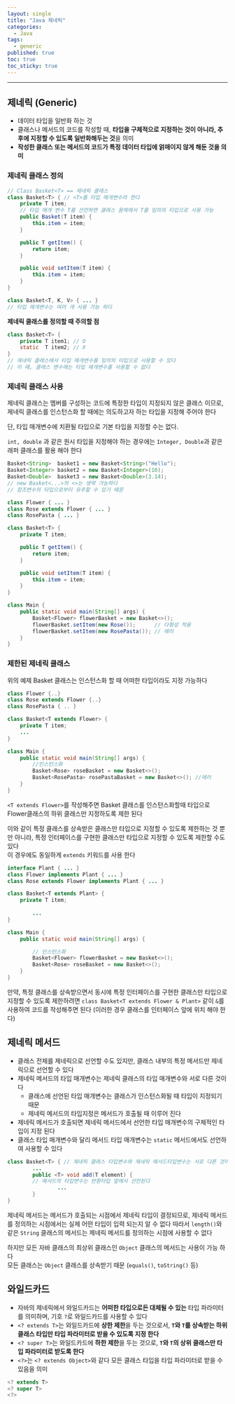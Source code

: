 ```yaml
---
layout: single
title: "Java 제네릭"
categories:
  - Java
tags:
  - generic
published: true
toc: true
toc_sticky: true
---
```

----

## 제네릭 (Generic)
- 데이터 타입을 일반화 하는 것
- 클래스나 메서드의 코드를 작성할 때, **타입을 구체적으로 지정하는 것이 아니라, 추후에 지정할 수 있도록 일반화해두는 것**을 의미
- **작성한 클래스 또는 메서드의 코드가 특정 데이터 타입에 얽매이지 않게 해둔 것을 의미**

### 제네릭 클래스 정의

```java
// Class Basket<T> == 제네릭 클래스
class Basket<T> { // <T>를 타입 매개변수라 한다
    private T item;
	// 타입 매개 변수 T를 선언하면 클래스 몸체에서 T를 임의의 타입으로 사용 가능
    public Basket(T item) {
        this.item = item;
    }

    public T getItem() {
        return item;
    }

    public void setItem(T item) {
        this.item = item;
    }
}
```

```java
class Basket<T, K, V> { ... }
// 타입 매개변수는 여러 개 사용 가능 하다
```

 **제네릭 클래스를 정의할 때 주의할 점**
 
```java
class Basket<T> {
	private T item1; // O 
	static  T item2; // X 
}
// 제네릭 클래스에서 타입 매개변수를 임의의 타입으로 사용할 수 있다
// 이 때, 클래스 변수에는 타입 매개변수를 사용할 수 없다
```

### 제네릭 클래스 사용
제네릭 클래스는 멤버를 구성하는 코드에 특정한 타입이 지정되지 않은 클래스 이므로, 제네릭 클래스를 인스턴스화 할 때에는 의도하고자 하는 타입을 지정해 주어야 한다

단, 타입 매개변수에 치환될 타입으로 기본 타입을 지정할 수는 없다.  

`int, double` 과 같은 원시 타입을 지정해야 하는 경우에는 `Integer, Double`과 같은 래퍼 클래스를 활용 해야 한다

```java
Basket<String>  basket1 = new Basket<String>("Hello");
Basket<Integer> basket2 = new Basket<Integer>(10);
Basket<Double>  basket3 = new Basket<Double>(3.14);
// new Basket<...>의 <>는 생략 가능하다
// 참조변수의 타입으로부터 유추할 수 있기 때문
```

```java
class Flower { ... }
class Rose extends Flower { ... }
class RosePasta { ... }

class Basket<T> {
    private T item;

    public T getItem() {
        return item;
    }

    public void setItem(T item) {
        this.item = item;
    }
}

class Main {
    public static void main(String[] args) {
        Basket<Flower> flowerBasket = new Basket<>();
        flowerBasket.setItem(new Rose());      // 다형성 적용
        flowerBasket.setItem(new RosePasta()); // 에러
    }
}
```

### 제한된 제네릭 클래스
위의 예제 Basket 클래스는 인스턴스화 할 때 어떠한 타입이라도 지정 가능하다

```java
class Flower {..}
class Rose extends Flower {..}
class RosePasta { .. }

class Basket<T extends Flower> {
    private T item;
    ...
}

class Main {
	public static void main(String[] args) {
		//인스턴스화
		Basket<Rose> roseBasket = new Basket<>();
		Basket<RosePasta> rosePastaBasket = new Basket<>(); //에러
	}
}
```

`<T extends Flower>`를 작성해주면 Basket 클래스를 인스턴스화할때 타입으로 Flower클래스의 하위 클래스만 지정하도록 제한 된다
   
   
이와 같이 특정 클래스를 상속받은 클래스만 타입으로 지정할 수 있도록 제한하는 것 뿐만 아니라, 특정 인터페이스를 구현한 클래스만 타입으로 지정할 수 있도록 제한할 수도 있다  
이 경우에도 동일하게 `extends` 키워드를 사용 한다

```java
interface Plant { ... }
class Flower implements Plant { ... }
class Rose extends Flower implements Plant { ... }

class Basket<T extends Plant> {
    private T item;
	
		...
}

class Main {
    public static void main(String[] args) {

        // 인스턴스화 
        Basket<Flower> flowerBasket = new Basket<>();
        Basket<Rose> roseBasket = new Basket<>();
    }
}
```

만약, 특정 클래스를 상속받으면서 동시에 특정 인터페이스를 구현한 클래스만 타입으로 지정할 수 있도록 제한하려면 `class Basket<T extends Flower & Plant>` 같이 `&`를 사용하여 코드를 작성해주면 된다 (이러한 경우 클래스를 인터페이스 앞에 위치 해야 한다)


## 제네릭 메서드
- 클래스 전체를 제네릭으로 선언할 수도 있지만, 클래스 내부의 특정 메서드만 제네릭으로 선언할 수 있다
- 제네릭 메서드의 타입 매개변수는 제네릭 클래스의 타입 매개변수와 서로 다른 것이다
	- 클래스에 선언된 타입 매개변수는 클래스가 인스턴스화될 때 타입이 지정되기 때문
	- 제네릭 메서드의 타입지정은 메서드가 호출될 때 이루어 진다
- 제네릭 메서드가 호출되면 제네릭 메서드에서 선언한 타입 매개변수의 구체적인 타입이 지정 된다
- 클래스 타입 매개변수와 달리 메서드 타입 매개변수는 `static` 메서드에서도 선언하여 사용할 수 있다

```java
class Basket<T> { // 제네릭 클래스 타입변수와 제네릭 메서드타입변수는 서로 다른 것이다
		...
		public <T> void add(T element) { 
		// 메서드의 타입변수는 반환타입 앞에서 선언된다
				...
		}
}
```

제네릭 메서드는 메서드가 호출되는 시점에서 제네릭 타입이 결정되므로, 제네릭 메서드를 정의하는 시점에서는 실제 어떤 타입이 입력 되는지 알 수 없다  따라서 `length()`와 같은 `String` 클래스의 메서드는 제네릭 메서드를 정의하는 시점에 사용할 수 없다

하지만 모든 자바 클래스의 최상위 클래스인 `Object` 클래스의 메서드는 사용이 가능 하다  
모든 클래스는 `Object` 클래스를 상속받기 때문 (`equals()`, `toString()` 등)

## 와일드카드
- 자바의 제네릭에서 와일드카드는 **어떠한 타입으로든 대체될 수 있는** 타입 파라미터를 의미하며, 기호 `?`로 와일드카드를 사용할 수 있다
- `<? extends T>`는 와일드카드에 **상한 제한**을 두는 것으로서, **`T`와 `T`를 상속받는 하위 클래스 타입만 타입 파라미터로 받을 수 있도록 지정 한다**
- `<? super T>`는 와일드카드에 **하한 제한**을 두는 것으로, **`T`와 `T`의 상위 클래스만 타입 파라미터로 받도록 한다**
- `<?>`는 `<? extends Object>`와 같다 모든 클래스 타입을 타입 파라미터로 받을 수 있음을 의미

```java
<? extends T>
<? super T>
<?>
```